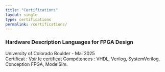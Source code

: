 ```yaml
---
title: "Certifications"
layout: single
type: certifications
permalink: /certifications/
---
```


### Hardware Description Languages for FPGA Design  
University of Colorado Boulder - Mai 2025  
Certificat : [Voir le certificat](https://www.coursera.org/account/accomplishments/certificate/AA82QSO4FL67)
Compétences : VHDL, Verilog, SystemVerilog, Conception FPGA, ModelSim. 

